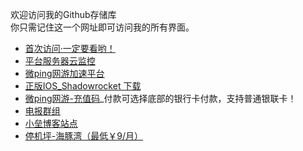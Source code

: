 欢迎访问我的Github存储库<br>你只需记住这一个网址即可访问我的所有界面。

- <a target="_blank" href="https://xiaoleigithub.github.io/first-visit/">首次访问·一定要看哟！</a>
- <a target="_blank" href="http://monitor.vpnnet.win/">平台服务器云监控</a>
- <a target="_blank" href="https://vpnnet.win/">微ping网游加速平台</a>
- <a target="_blank" href="https://xiaoleigithub.github.io/ssr_app_download/">正版IOS_Shadowrocket 下载</a>
- <a target="_blank" href="https://selly.gg/u/wang2018/">微ping网游-充值码</a>_付款可选择底部的银行卡付款，支持普通银联卡！
- <a target="_blank" href="https://t.me/joinchat/JJVz3RGJmQHqSmoBJdNSNA">电报群组</a>
- <a target="_blank" href="http://xxlei.win/">小垒博客站点</a>
- <a target="_blank" href="https://cove.cloud/auth/register?affid=2406">停机坪-海豚湾（最低￥9/月）</a>

<!--
- <a target="_blank" href="https://www.youtube.com/channel/UCXhWKWQ-n4ktWKp4zQAGdTw">Youtube频道</a>
- <a target="_blank" href="http://blog.vpnnet.win/index.php/2018/07/15/%E5%85%B1%E4%BA%AB%E5%B8%90%E5%8F%B7/">停机坪-临时备用</a>
- <a target="_blank" href="http://t.cn/E77RgVA">开发者捐赠</a>
-->

<!-- Global site tag (gtag.js) - Google Analytics -->
<script async src="https://www.googletagmanager.com/gtag/js?id=UA-131915845-1"></script>
<script>
  window.dataLayer = window.dataLayer || [];
  function gtag(){dataLayer.push(arguments);}
  gtag('js', new Date());

  gtag('config', 'UA-131915845-1');
</script>
